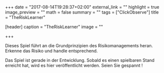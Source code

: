 +++
date = "2017-08-14T19:28:37+02:00"
external_link = ""
highlight = true
image_preview = ""
math = false
summary = ""
tags = ["ClickObserve"]
title = "TheRiskLearner"

[header]
  caption = "TheRiskLearner"
  image = ""

+++

Dieses Spiel führt an die Grundprinzipien des Risikomanagements heran. Erkenne das Risiko und handle entsprechend.

Das Spiel ist gerade in der Entwicklung. Sobald es einen spielbaren Stand erreicht hat, wird es hier veröffentlicht werden. Seien Sie gespannt !
